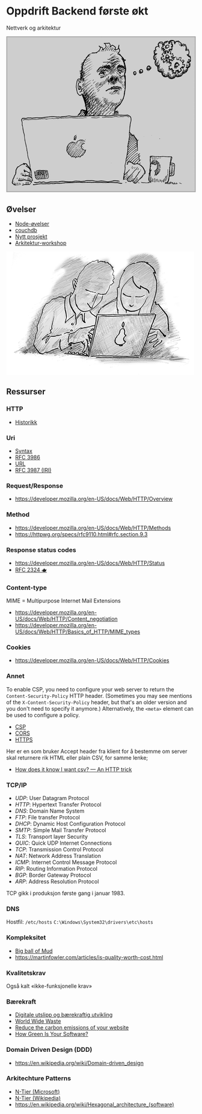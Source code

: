 # Oppdrift Backend første økt

Nettverk og arkitektur

![Refleksjon](./../img/refleksjon.png)

## Øvelser

- [Node-øvelser](./node-%C3%B8velser.md)
- [couchdb](..%2Fdel_1%2Fcouchdb)
- [Nytt prosjekt](./nytt-prosjekt.md)
- [Arkitektur-workshop](https://github.com/oddsund/clean-architecture)

![Parprogrammering anbefales](../img/Parprogrammering.png)

## Ressurser

### HTTP

- [Historikk](https://developer.mozilla.org/en-US/docs/Web/HTTP/Basics_of_HTTP/Evolution_of_HTTP)

### Uri

- [Syntax](https://en.wikipedia.org/wiki/Uniform_Resource_Identifier#Syntax)
- [RFC 3986](https://www.rfc-editor.org/rfc/rfc3986)
- [URL](https://url.spec.whatwg.org/)
- [RFC 3987 (IRI)](https://www.rfc-editor.org/rfc/rfc3987)

### Request/Response

- https://developer.mozilla.org/en-US/docs/Web/HTTP/Overview

### Method

- https://developer.mozilla.org/en-US/docs/Web/HTTP/Methods
- https://httpwg.org/specs/rfc9110.html#rfc.section.9.3

### Response status codes

- https://developer.mozilla.org/en-US/docs/Web/HTTP/Status
- [RFC 2324 🫖](https://www.rfc-editor.org/rfc/rfc2324)

### Content-type

MIME = Multipurpose Internet Mail Extensions

- https://developer.mozilla.org/en-US/docs/Web/HTTP/Content_negotiation
- https://developer.mozilla.org/en-US/docs/Web/HTTP/Basics_of_HTTP/MIME_types

### Cookies

- https://developer.mozilla.org/en-US/docs/Web/HTTP/Cookies

### Annet

To enable CSP, you need to configure your web server to return the `Content-Security-Policy` HTTP header. 
(Sometimes you may see mentions of the `X-Content-Security-Policy` header, but that's an older version and you don't need to specify it anymore.)
Alternatively, the `<meta>` element can be used to configure a policy.

- [CSP](https://developer.mozilla.org/en-US/docs/Web/HTTP/CSP)
- [CORS](https://developer.mozilla.org/en-US/docs/Web/HTTP/CORS)
- [HTTPS](https://developer.mozilla.org/en-US/docs/Glossary/HTTPS)

Her er en som bruker Accept header fra klient for å bestemme om server skal returnere rik HTML eller plain CSV, for samme lenke;

- [How does it know I want csv? — An HTTP trick](https://csvbase.com/blog/2)

### TCP/IP

- _UDP_: User Datagram Protocol 
- _HTTP_: Hypertext Transfer Protocol
- _DNS_: Domain Name System
- _FTP_: File transfer Protocol
- _DHCP_: Dynamic Host Configuration Protocol
- _SMTP_: Simple Mail Transfer Protocol
- _TLS_: Transport layer Security
- _QUIC_: Quick UDP Internet Connections
- _TCP_: Transmission Control Protocol
- _NAT_: Network Address Translation
- _ICMP_: Internet Control Message Protocol
- _RIP_: Routing Information Protocol
- _BGP_: Border Gateway Protocol
- _ARP_: Address Resolution Protocol

TCP gikk i produksjon første gang i januar 1983.

### DNS

Hostfil: `/etc/hosts` `C:\Windows\System32\drivers\etc\hosts`

### Kompleksitet

- [Big ball of Mud](http://www.laputan.org/mud/mud.html#BigBallOfMud)
- https://martinfowler.com/articles/is-quality-worth-cost.html

### Kvalitetskrav

Også kalt «ikke-funksjonelle krav»

### Bærekraft
 - [Digitale utslipp og bærekraftig utvikling](https://blogg.bekk.no/digitale-utslipp-og-b%C3%A6rekraftig-utvikling-68a3ea61b93a)
 - [World Wide Waste](https://gerrymcgovern.com/world-wide-waste/)
 - [Reduce the carbon emissions of your website](https://climateaction.tech/actions/reduce-the-carbon-emissions-of-your-website/)
 - [How Green Is Your Software?](https://hbr.org/2020/09/how-green-is-your-software)

### Domain Driven Design (DDD)

- https://en.wikipedia.org/wiki/Domain-driven_design

### Arkitechture Patterns

- [N-Tier (Microsoft)](https://learn.microsoft.com/en-us/azure/architecture/guide/architecture-styles/n-tier)
- [N-Tier (Wikipedia)](https://en.wikipedia.org/wiki/Multitier_architecture)
- https://en.wikipedia.org/wiki/Hexagonal_architecture_(software)